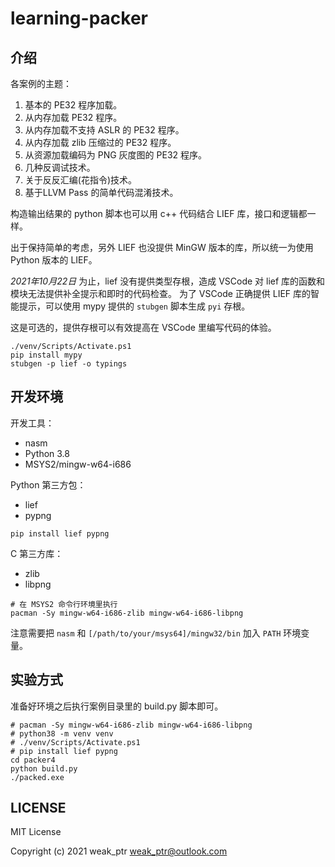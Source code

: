 # learning-packer

## 介绍

各案例的主题：

1. 基本的 PE32 程序加载。
2. 从内存加载 PE32 程序。
3. 从内存加载不支持 ASLR 的 PE32 程序。
4. 从内存加载 zlib 压缩过的 PE32 程序。
5. 从资源加载编码为 PNG 灰度图的 PE32 程序。
6. 几种反调试技术。
7. 关于反反汇编(花指令)技术。
8. 基于LLVM Pass 的简单代码混淆技术。

构造输出结果的 python 脚本也可以用 c++ 代码结合 LIEF 库，接口和逻辑都一样。

出于保持简单的考虑，另外 LIEF 也没提供 MinGW 版本的库，所以统一为使用 Python 版本的 LIEF。

*2021年10月22日* 为止，lief 没有提供类型存根，造成 VSCode 对 lief 库的函数和模块无法提供补全提示和即时的代码检查。 为了 VSCode 正确提供 LIEF 库的智能提示，可以使用 mypy 提供的 `stubgen` 脚本生成 `pyi` 存根。

这是可选的，提供存根可以有效提高在 VSCode 里编写代码的体验。

```shell
./venv/Scripts/Activate.ps1
pip install mypy
stubgen -p lief -o typings
```

## 开发环境

开发工具：

- nasm
- Python 3.8
- MSYS2/mingw-w64-i686

Python 第三方包：

- lief
- pypng

```shell
pip install lief pypng
```

C 第三方库：

- zlib
- libpng

```shell
# 在 MSYS2 命令行环境里执行
pacman -Sy mingw-w64-i686-zlib mingw-w64-i686-libpng
```

注意需要把 `nasm` 和 `[/path/to/your/msys64]/mingw32/bin` 加入 `PATH` 环境变量。

## 实验方式

准备好环境之后执行案例目录里的 build.py 脚本即可。

```shell
# pacman -Sy mingw-w64-i686-zlib mingw-w64-i686-libpng
# python38 -m venv venv
# ./venv/Scripts/Activate.ps1
# pip install lief pypng
cd packer4
python build.py
./packed.exe
```

## LICENSE

MIT License

Copyright (c) 2021 weak_ptr [<weak_ptr@outlook.com>](mailto:weak_ptr@outlook.com)
